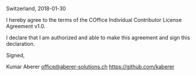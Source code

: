 Switzerland, 2018-01-30

I hereby agree to the terms of the COffice Individual Contributor License
Agreement v1.0.

I declare that I am authorized and able to make this agreement and sign this
declaration.

Signed,

Kumar Aberer office@aberer-solutions.ch https://github.com/kaberer
